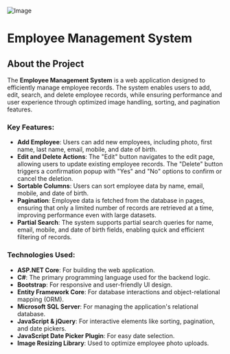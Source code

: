 ![Image](https://github.com/user-attachments/assets/fa4970b3-9db0-4023-bdea-23513fcf8d7b)

# Employee Management System

## About the Project

The **Employee Management System** is a web application designed to efficiently manage employee records. The system enables users to add, edit, search, and delete employee records, while ensuring performance and user experience through optimized image handling, sorting, and pagination features.

### Key Features:

- **Add Employee**: Users can add new employees, including photo, first name, last name, email, mobile, and date of birth.
- **Edit and Delete Actions**: The "Edit" button navigates to the edit page, allowing users to update existing employee records. The "Delete" button triggers a confirmation popup with "Yes" and "No" options to confirm or cancel the deletion.
- **Sortable Columns**: Users can sort employee data by name, email, mobile, and date of birth.
- **Pagination**: Employee data is fetched from the database in pages, ensuring that only a limited number of records are retrieved at a time, improving performance even with large datasets.
- **Partial Search**: The system supports partial search queries for name, email, mobile, and date of birth fields, enabling quick and efficient filtering of records.

### Technologies Used:

- **ASP.NET Core**: For building the web application.
- **C#**: The primary programming language used for the backend logic.
- **Bootstrap**: For responsive and user-friendly UI design.
- **Entity Framework Core**: For database interactions and object-relational mapping (ORM).
- **Microsoft SQL Server**: For managing the application's relational database.
- **JavaScript & jQuery**: For interactive elements like sorting, pagination, and date pickers.
- **JavaScript Date Picker Plugin**: For easy date selection.
- **Image Resizing Library**: Used to optimize employee photo uploads.
